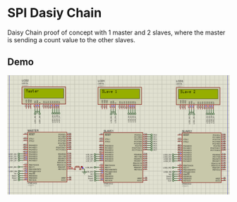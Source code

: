# SPI Dasiy Chain
Daisy Chain proof of concept with 1 master and 2 slaves, where the master is sending a count value to the other slaves.

## Demo
<p align="center"><img src="gifs/dasiy.gif"\></p>
